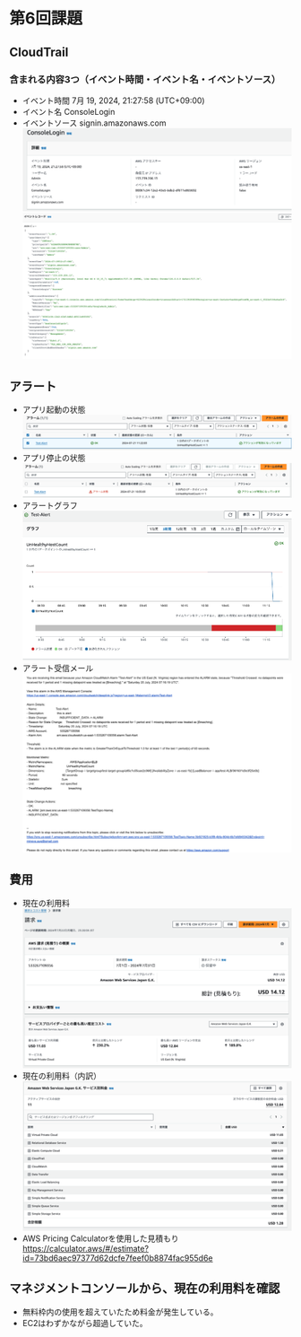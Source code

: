 # 第6回課題

## CloudTrail
### 含まれる内容3つ（イベント時間・イベント名・イベントソース）
- イベント時間 7月 19, 2024, 21:27:58 (UTC+09:00)
- イベント名 ConsoleLogin
- イベントソース signin.amazonaws.com
![エビデンス](images/lecture06/CloudTrail.png)
![エビデンス](images/lecture06/CloudTrails-eventrecord.png)

## アラート
- アプリ起動の状態
![エビデンス](images/lecture06/status_success.png)
- アプリ停止の状態
![エビデンス](images/lecture06/status_alert.png)
- アラートグラフ
![エビデンス](images/lecture06/alert_graph.png)
- アラート受信メール
![エビデンス](images/lecture06/alert_mail.png)

## 費用
- 現在の利用料
![エビデンス](images/lecture06/billing.png)
- 現在の利用料（内訳）
![エビデンス](images/lecture06/billing_detail.png)
- AWS Pricing Calculatorを使用した見積もり
https://calculator.aws/#/estimate?id=73bd6aec97377d62dcfe7feef0b8874fac955d6e

## マネジメントコンソールから、現在の利用料を確認
- 無料枠内の使用を超えていたため料金が発生している。
- EC2はわずかながら超過していた。